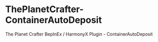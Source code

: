 # ThePlanetCrafter-ContainerAutoDeposit
The Planet Crafter BepInEx / HarmonyX Plugin - ContainerAutoDeposit
